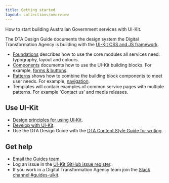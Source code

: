 ```yaml
---
title: Getting started
layout: collections/overview
---
```


<p class="abstract">How to start building Australian Government services with UI-Kit.</p>

The DTA Design Guide documents the design system the Digital Transformation Agency is building with the <a href="https://github.com/AusDTO/gov-au-ui-kit" rel="external">UI-Kit CSS and JS framework</a>.

- [Foundations](/foundations/) describes how to use the core modules all services need: typography, layout and colours.
- [Components](/components/) documents how to use the UI-Kit building blocks. For example, [forms & buttons](/components/forms-buttons/).
- [Patterns](/patterns/) shows how to combine the building block components to meet user needs. For example, [navigation](/patterns/navigation/).
- Templates will contain examples of common service pages with multiple patterns. For example 'Contact us' and media releases.

## Use UI-Kit

- [Design principles for using UI&#8209;Kit](/getting-started/design-principles/).
- [Develop with UI-Kit](/getting-started/developers/).
- Use the DTA Design Guide with the <a href="http://content-style-guide.apps.staging.digital.gov.au/" rel="external">DTA Content Style Guide for writing</a>.

## Get help

- [Email the Guides team](mailto:guides@digital.gov.au).
- Log an issue in the <a href="https://github.com/AusDTO/gov-au-ui-kit/issues" rel="external">UI-Kit GitHub issue register</a>.
- If you work in a Digital Transformation Agency team join the <a href="https://ausdto.slack.com/messages/guides-uikit/" rel="external">Slack channel #guides-uikit</a>.
